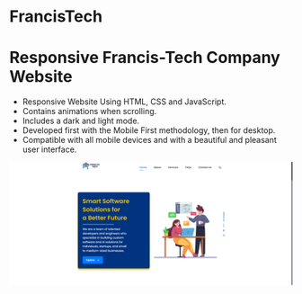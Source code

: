 ﻿# FrancisTech


# Responsive Francis-Tech Company Website 

- Responsive  Website Using HTML, CSS and JavaScript.
- Contains animations when scrolling.
- Includes a dark and light mode.
- Developed first with the Mobile First methodology, then for desktop.
- Compatible with all mobile devices and with a beautiful and pleasant user interface.


![Auto-parts-sell-website](/1.png)

